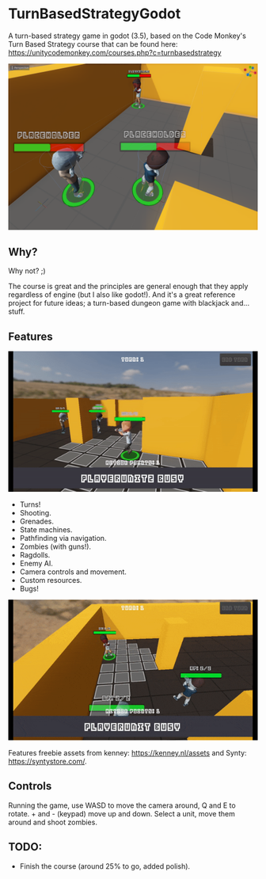# TurnBasedStrategyGodot
A turn-based strategy game in godot (3.5), based on the Code Monkey's Turn Based Strategy course that can be found here: https://unitycodemonkey.com/courses.php?c=turnbasedstrategy

![Title](Assets/turn-based-dev2.png)

## Why?

Why not? ;)

The course is great and the principles are general enough that they apply regardless of engine (but I also like godot!). And it's a great reference project for future ideas; a turn-based dungeon game with blackjack and... stuff.

## Features

![Action](Assets/turn-based.gif)

- Turns!
- Shooting.
- Grenades.
- State machines.
- Pathfinding via navigation.
- Zombies (with guns!).
- Ragdolls.
- Enemy AI.
- Camera controls and movement.
- Custom resources.
- Bugs!
 
![Action](Assets/turn-based-grenade.gif)

Features freebie assets from kenney: https://kenney.nl/assets and Synty: https://syntystore.com/.

## Controls

Running the game, use WASD to move the camera around, Q and E to rotate. + and - (keypad) move up and down. Select a unit, move them around and shoot zombies.

## TODO:

- Finish the course (around 25% to go, added polish).
